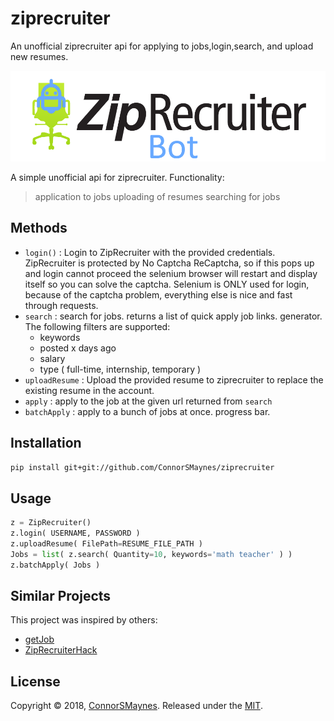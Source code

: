 # ziprecruiter

An unofficial ziprecruiter api for applying to jobs,login,search, and upload new resumes.

<p align="left">
<img src="https://github.com/ConnorSMaynes/ziprecruiter/blob/master/logo.png" alt="ZipRecruiter Bot" >
</p>

A simple unofficial api for ziprecruiter.
Functionality:
  > application to jobs
  > uploading of resumes
  > searching for jobs

## Methods

- `login()` : Login to ZipRecruiter with the provided credentials. ZipRecruiter is protected by No Captcha ReCaptcha, so if this pops up and login cannot proceed the selenium browser will restart and display itself so you can solve the captcha. Selenium is ONLY used for login, because of the captcha problem, everything else is nice and fast through requests.
- `search` : search for jobs. returns a list of quick apply job links. generator. The following filters are supported:
  - keywords
  - posted x days ago
  - salary
  - type ( full-time, internship, temporary )
- `uploadResume` : Upload the provided resume to ziprecruiter to replace the existing resume in the account.
- `apply` : apply to the job at the given url returned from `search`
- `batchApply` : apply to a bunch of jobs at once. progress bar.

## Installation

```bash
pip install git+git://github.com/ConnorSMaynes/ziprecruiter
```

## Usage

```python
z = ZipRecruiter()
z.login( USERNAME, PASSWORD )
z.uploadResume( FilePath=RESUME_FILE_PATH )
Jobs = list( z.search( Quantity=10, keywords='math teacher' ) )
z.batchApply( Jobs )
```

## Similar Projects

This project was inspired by others:
- [getJob](https://github.com/jonathanhwinter/getJob)
- [ZipRecruiterHack](https://github.com/Original-heapsters/ZipRecruiterHack)

## License

Copyright © 2018, [ConnorSMaynes](https://github.com/ConnorSMaynes). Released under the [MIT](https://github.com/ConnorSMaynes/ziprecruiter/blob/master/LICENSE).


